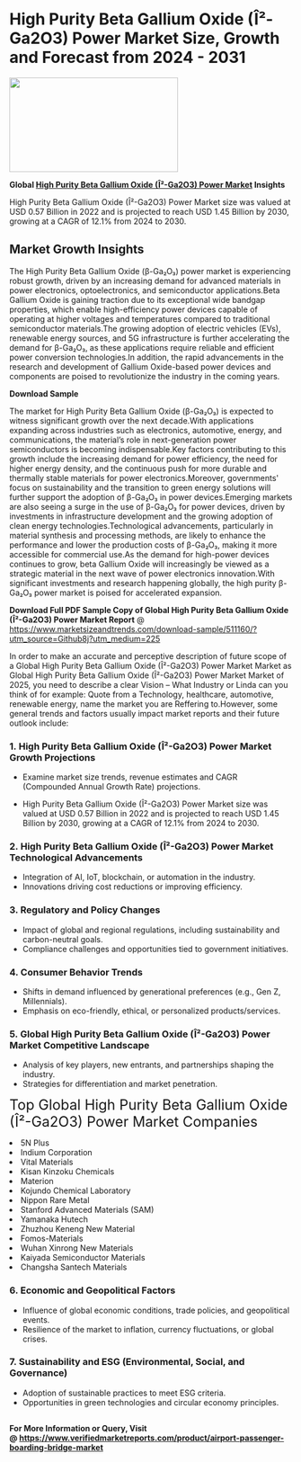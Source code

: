<H1>High Purity Beta Gallium Oxide (Î²-Ga2O3) Power Market Size, Growth and Forecast from 2024 - 2031</H1><img class="aligncenter size-medium wp-image-584254" src="https://thirdeyenews.in/wp-content/uploads/2024/09/Global-Market-Research-300x168.jpeg" alt="" width="300" height="168" /><p><strong>Global&nbsp;<a href="https://www.marketsizeandtrends.com/download-sample/511160/?utm_source=Github8j?utm_medium=225">High Purity Beta Gallium Oxide (Î²-Ga2O3) Power Market</a> Insights</strong></p><p>High Purity Beta Gallium Oxide (Î²-Ga2O3) Power Market size was valued at USD 0.57 Billion in 2022 and is projected to reach USD 1.45 Billion by 2030, growing at a CAGR of 12.1% from 2024 to 2030.</p><p><h2>Market Growth Insights</h2> <p>The High Purity Beta Gallium Oxide (β-Ga₂O₃) power market is experiencing robust growth, driven by an increasing demand for advanced materials in power electronics, optoelectronics, and semiconductor applications.Beta Gallium Oxide is gaining traction due to its exceptional wide bandgap properties, which enable high-efficiency power devices capable of operating at higher voltages and temperatures compared to traditional semiconductor materials.The growing adoption of electric vehicles (EVs), renewable energy sources, and 5G infrastructure is further accelerating the demand for β-Ga₂O₃, as these applications require reliable and efficient power conversion technologies.In addition, the rapid advancements in the research and development of Gallium Oxide-based power devices and components are poised to revolutionize the industry in the coming years.</p> <p><strong>Download Sample</strong></p> <p>The market for High Purity Beta Gallium Oxide (β-Ga₂O₃) is expected to witness significant growth over the next decade.With applications expanding across industries such as electronics, automotive, energy, and communications, the material’s role in next-generation power semiconductors is becoming indispensable.Key factors contributing to this growth include the increasing demand for power efficiency, the need for higher energy density, and the continuous push for more durable and thermally stable materials for power electronics.Moreover, governments' focus on sustainability and the transition to green energy solutions will further support the adoption of β-Ga₂O₃ in power devices.Emerging markets are also seeing a surge in the use of β-Ga₂O₃ for power devices, driven by investments in infrastructure development and the growing adoption of clean energy technologies.Technological advancements, particularly in material synthesis and processing methods, are likely to enhance the performance and lower the production costs of β-Ga₂O₃, making it more accessible for commercial use.As the demand for high-power devices continues to grow, beta Gallium Oxide will increasingly be viewed as a strategic material in the next wave of power electronics innovation.With significant investments and research happening globally, the high purity β-Ga₂O₃ power market is poised for accelerated expansion.<p><span class=""><strong>Download Full PDF Sample Copy of Global High Purity Beta Gallium Oxide (Î²-Ga2O3) Power Market Report</strong> @ <a href="https://www.marketsizeandtrends.com/download-sample/511160/?utm_source=Github8j?utm_medium=225" target="_blank">https://www.marketsizeandtrends.com/download-sample/511160/?utm_source=Github8j?utm_medium=225</a></span></p><p>In order to make an accurate and perceptive description of future scope of a Global&nbsp;High Purity Beta Gallium Oxide (Î²-Ga2O3) Power Market Market as Global&nbsp;High Purity Beta Gallium Oxide (Î²-Ga2O3) Power Market Market of 2025, you need to describe a clear Vision &ndash; What Industry or Linda can you think of for example: Quote from a Technology, healthcare, automotive, renewable energy, name the market you are Reffering to.However, some general trends and factors usually impact market reports and their future outlook include:</p><h3>1.&nbsp;<strong>High Purity Beta Gallium Oxide (Î²-Ga2O3) Power Market Growth Projections</strong></h3><ul><li>Examine market size trends, revenue estimates and CAGR (Compounded Annual Growth Rate) projections.</li><li><p>High Purity Beta Gallium Oxide (Î²-Ga2O3) Power Market size was valued at USD 0.57 Billion in 2022 and is projected to reach USD 1.45 Billion by 2030, growing at a CAGR of 12.1% from 2024 to 2030.</p></li></ul><h3>2.&nbsp;<strong>High Purity Beta Gallium Oxide (Î²-Ga2O3) Power Market Technological Advancements</strong></h3><ul><li>Integration of AI, IoT, blockchain, or automation in the industry.</li><li>Innovations driving cost reductions or improving efficiency.</li></ul><h3>3.&nbsp;<strong>Regulatory and Policy Changes</strong></h3><ul><li>Impact of global and regional regulations, including sustainability and carbon-neutral goals.</li><li>Compliance challenges and opportunities tied to government initiatives.</li></ul><h3>4.&nbsp;<strong>Consumer Behavior Trends</strong></h3><ul><li>Shifts in demand influenced by generational preferences (e.g., Gen Z, Millennials).</li><li>Emphasis on eco-friendly, ethical, or personalized products/services.</li></ul><h3>5.&nbsp;<strong>Global High Purity Beta Gallium Oxide (Î²-Ga2O3) Power Market Competitive Landscape</strong></h3><ul><li>Analysis of key players, new entrants, and partnerships shaping the industry.</li><li>Strategies for differentiation and market penetration.</li></ul><p data-pm-slice="1 1 []"><span style="color: inherit; font-family: inherit; font-size: 25px;">Top Global High Purity Beta Gallium Oxide (Î²-Ga2O3) Power Market Companies</span></p><div class="" data-test-id=""><p><li>5N Plus</li><li> Indium Corporation</li><li> Vital Materials</li><li> Kisan Kinzoku Chemicals</li><li> Materion</li><li> Kojundo Chemical Laboratory</li><li> Nippon Rare Metal</li><li> Stanford Advanced Materials (SAM)</li><li> Yamanaka Hutech</li><li> Zhuzhou Keneng New Material</li><li> Fomos-Materials</li><li> Wuhan Xinrong New Materials</li><li> Kaiyada Semiconductor Materials</li><li> Changsha Santech Materials</li></p></div><h3>6.&nbsp;<strong>Economic and Geopolitical Factors</strong></h3><ul><li>Influence of global economic conditions, trade policies, and geopolitical events.</li><li>Resilience of the market to inflation, currency fluctuations, or global crises.</li></ul><h3>7.&nbsp;<strong>Sustainability and ESG (Environmental, Social, and Governance)</strong></h3><ul><li>Adoption of sustainable practices to meet ESG criteria.</li><li>Opportunities in green technologies and circular economy principles.</li></ul><h2><strong style="font-size: 14px;">For More Information or Query, Visit @&nbsp;</strong><a style="background-color: #ffffff; font-size: 14px;" href="https://www.marketsizeandtrends.com/report/high-purity-beta-gallium-oxide-ga2o3-power-market/" target="_blank">https://www.verifiedmarketreports.com/product/airport-passenger-boarding-bridge-market</a></h2>